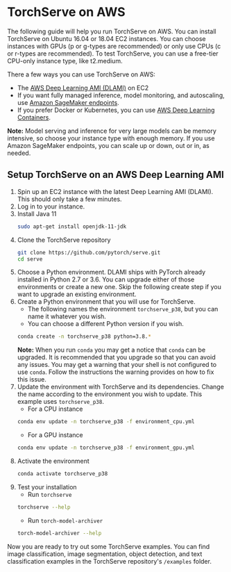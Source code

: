 # TorchServe on AWS

The following guide will help you run TorchServe on AWS. You can install TorchServe on Ubuntu 16.04 or 18.04 EC2 instances. You can choose instances with GPUs (p or g-types are recommended) or only use CPUs (c or r-types are recommended). To test TorchServe, you can use a free-tier CPU-only instance type, like t2.medium.

There a few ways you can use TorchServe on AWS:

* The [AWS Deep Learning AMI (DLAMI)](https://docs.aws.amazon.com/dlami/latest/devguide/launch-config.html) on EC2
* If you want fully managed inference, model monitoring, and autoscaling, use [Amazon SageMaker endpoints](https://aws.amazon.com/blogs/machine-learning/deploying-pytorch-models-for-inference-at-scale-using-torchserve/).
* If you prefer Docker or Kubernetes, you can use [AWS Deep Learning Containers](https://docs.aws.amazon.com/deep-learning-containers/latest/devguide/setup.html).

**Note:** Model serving and inference for very large models can be memory intensive, so choose your instance type with enough memory. If you use Amazon SageMaker endpoints, you can scale up or down, out or in, as needed.

## Setup TorchServe on an AWS Deep Learning AMI

1. Spin up an EC2 instance with the latest Deep Learning AMI (DLAMI). This should only take a few minutes.
1. Log in to your instance.
1. Install Java 11
    ```bash
    sudo apt-get install openjdk-11-jdk
    ```
1. Clone the TorchServe repository
    ```bash
    git clone https://github.com/pytorch/serve.git
    cd serve
    ```
1. Choose a Python environment. DLAMI ships with PyTorch already installed in Python 2.7 or 3.6. You can upgrade either of those environments or create a new one. Skip the following create step if you want to upgrade an existing environment.
1. Create a Python environment that you will use for TorchServe.
    - The following names the environment `torchserve_p38`, but you can name it whatever you wish.
    - You can choose a different Python version if you wish.
    ```bash
    conda create -n torchserve_p38 python=3.8.*
    ```
    **Note:** When you run `conda` you may get a notice that `conda` can be upgraded. It is recommended that you upgrade so that you can avoid any issues. You may get a warning that your shell is not configured to use `conda`. Follow the instructions the warning provides on how to fix this issue.
1. Update the environment with TorchServe and its dependencies. Change the name according to the environment you wish to update. This example uses `torchserve_p38`.
    * For a CPU instance
    ```bash
    conda env update -n torchserve_p38 -f environment_cpu.yml
    ```
    * For a GPU instance
    ```bash
    conda env update -n torchserve_p38 -f environment_gpu.yml
    ```
1. Activate the environment
    ```bash
    conda activate torchserve_p38
    ```
1. Test your installation
    * Run  `torchserve`
    ```bash
    torchserve --help
    ```
    * Run `torch-model-archiver`
    ```bash
    torch-model-archiver --help
    ```
Now you are ready to try out some TorchServe examples. You can find image classification, image segmentation, object detection, and text classification examples in the TorchServe repository's `/examples` folder.
